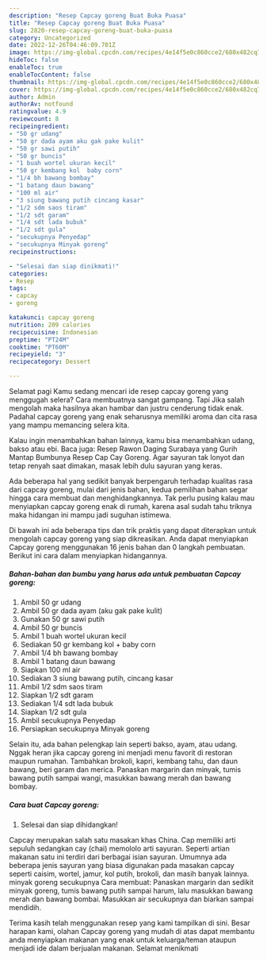 ```yaml
---
description: "Resep Capcay goreng Buat Buka Puasa"
title: "Resep Capcay goreng Buat Buka Puasa"
slug: 2820-resep-capcay-goreng-buat-buka-puasa
category: Uncategorized
date: 2022-12-26T04:46:09.701Z
image: https://img-global.cpcdn.com/recipes/4e14f5e0c860cce2/680x482cq70/capcay-goreng-foto-resep-utama.jpg
hideToc: false
enableToc: true
enableTocContent: false
thumbnail: https://img-global.cpcdn.com/recipes/4e14f5e0c860cce2/680x482cq70/capcay-goreng-foto-resep-utama.jpg
cover: https://img-global.cpcdn.com/recipes/4e14f5e0c860cce2/680x482cq70/capcay-goreng-foto-resep-utama.jpg
author: Admin
authorAv: notfound
ratingvalue: 4.9
reviewcount: 8
recipeingredient:
- "50 gr udang"
- "50 gr dada ayam aku gak pake kulit"
- "50 gr sawi putih"
- "50 gr buncis"
- "1 buah wortel ukuran kecil"
- "50 gr kembang kol  baby corn"
- "1/4 bh bawang bombay"
- "1 batang daun bawang"
- "100 ml air"
- "3 siung bawang putih cincang kasar"
- "1/2 sdm saos tiram"
- "1/2 sdt garam"
- "1/4 sdt lada bubuk"
- "1/2 sdt gula"
- "secukupnya Penyedap"
- "secukupnya Minyak goreng"
recipeinstructions:

- "Selesai dan siap dinikmati!"
categories:
- Resep
tags:
- capcay
- goreng

katakunci: capcay goreng 
nutrition: 209 calories
recipecuisine: Indonesian
preptime: "PT24M"
cooktime: "PT60M"
recipeyield: "3"
recipecategory: Dessert

---
```



Selamat pagi Kamu sedang mencari ide resep capcay goreng yang menggugah selera? Cara membuatnya sangat gampang. Tapi Jika salah mengolah maka hasilnya akan hambar dan justru cenderung tidak enak. Padahal capcay goreng yang enak seharusnya memiliki aroma dan cita rasa yang mampu memancing selera kita.


Kalau ingin menambahkan bahan lainnya, kamu bisa menambahkan udang, bakso atau ebi. Baca juga: Resep Rawon Daging Surabaya yang Gurih Mantap Bumbunya Resep Cap Cay Goreng. Agar sayuran tak lonyot dan tetap renyah saat dimakan, masak lebih dulu sayuran yang keras.

Ada beberapa hal yang sedikit banyak berpengaruh terhadap kualitas rasa dari capcay goreng, mulai dari jenis bahan, kedua pemilihan bahan segar hingga cara membuat dan menghidangkannya. Tak perlu pusing kalau mau menyiapkan capcay goreng enak di rumah, karena asal sudah tahu triknya maka hidangan ini mampu jadi suguhan istimewa.


Di bawah ini ada beberapa tips dan trik praktis yang dapat diterapkan untuk mengolah capcay goreng yang siap dikreasikan. Anda dapat menyiapkan Capcay goreng menggunakan 16 jenis bahan dan 0 langkah pembuatan. Berikut ini cara dalam menyiapkan hidangannya.

<!--inarticleads1-->

##### Bahan-bahan dan bumbu yang harus ada untuk pembuatan Capcay goreng:

1. Ambil 50 gr udang
1. Ambil 50 gr dada ayam (aku gak pake kulit)
1. Gunakan 50 gr sawi putih
1. Ambil 50 gr buncis
1. Ambil 1 buah wortel ukuran kecil
1. Sediakan 50 gr kembang kol + baby corn
1. Ambil 1/4 bh bawang bombay
1. Ambil 1 batang daun bawang
1. Siapkan 100 ml air
1. Sediakan 3 siung bawang putih, cincang kasar
1. Ambil 1/2 sdm saos tiram
1. Siapkan 1/2 sdt garam
1. Sediakan 1/4 sdt lada bubuk
1. Siapkan 1/2 sdt gula
1. Ambil secukupnya Penyedap
1. Persiapkan secukupnya Minyak goreng


Selain itu, ada bahan pelengkap lain seperti bakso, ayam, atau udang. Nggak heran jika capcay goreng ini menjadi menu favorit di restoran maupun rumahan. Tambahkan brokoli, kapri, kembang tahu, dan daun bawang, beri garam dan merica. Panaskan margarin dan minyak, tumis bawang putih sampai wangi, masukkan bawang merah dan bawang bombay. 

<!--inarticleads2-->

##### Cara buat Capcay goreng:


1. Selesai dan siap dihidangkan!

Capcay merupakan salah satu masakan khas China. Cap memiliki arti sepuluh sedangkan cay (chai) memololo arti sayuran. Seperti artian makanan satu ini terdiri dari berbagai isian sayuran. Umumnya ada beberapa jenis sayuran yang biasa digunakan pada masakan capcay seperti caisim, wortel, jamur, kol putih, brokoli, dan masih banyak lainnya. minyak goreng secukupnya Cara membuat: Panaskan margarin dan sedikit minyak goreng, tumis bawang putih sampai harum, lalu masukkan bawang merah dan bawang bombai. Masukkan air secukupnya dan biarkan sampai mendidih. 

Terima kasih telah menggunakan resep yang kami tampilkan di sini. Besar harapan kami, olahan Capcay goreng yang mudah di atas dapat membantu anda menyiapkan makanan yang enak untuk keluarga/teman ataupun menjadi ide dalam berjualan makanan. Selamat menikmati
